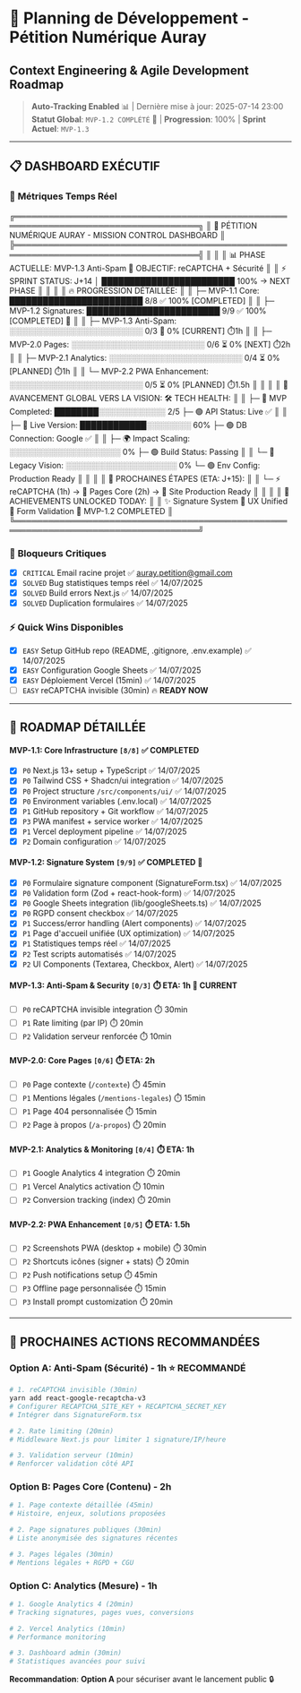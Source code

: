 # 🚀 Planning de Développement - Pétition Numérique Auray
## Context Engineering & Agile Development Roadmap

> **Auto-Tracking Enabled** 📊 | Dernière mise à jour: 2025-07-14 23:00  
> **Statut Global**: `MVP-1.2 COMPLÉTÉ` 🎉 | **Progression**: 100% | **Sprint Actuel**: `MVP-1.3`

---

## 📋 **DASHBOARD EXÉCUTIF**

### 🎯 **Métriques Temps Réel**
╔═══════════════════════════════════════════════════════════════════════════════════╗
║ 🚀 PÉTITION NUMÉRIQUE AURAY - MISSION CONTROL DASHBOARD                          ║
╠═══════════════════════════════════════════════════════════════════════════════════╣
║                                                                                   ║
║  📊 PHASE ACTUELLE: MVP-1.3 Anti-Spam        🎯 OBJECTIF: reCAPTCHA + Sécurité   ║
║  ⚡ SPRINT STATUS:   J+14 │ ████████████████████████ 100% → NEXT PHASE           ║
║                                                                                   ║
║  🔥 PROGRESSION DÉTAILLÉE:                                                        ║
║  ├─ MVP-1.1 Core:     ████████████████████████ 8/8  ✅ 100% [COMPLETED]         ║
║  ├─ MVP-1.2 Signatures: ████████████████████████ 9/9  ✅ 100% [COMPLETED] 🎉    ║
║  ├─ MVP-1.3 Anti-Spam:  ░░░░░░░░░░░░░░░░░░░░░░░░ 0/3  🔄 0%   [CURRENT] ⏱️1h    ║
║  ├─ MVP-2.0 Pages:      ░░░░░░░░░░░░░░░░░░░░░░░░ 0/6  ⏳ 0%   [NEXT] ⏱️2h       ║
║  ├─ MVP-2.1 Analytics:  ░░░░░░░░░░░░░░░░░░░░░░░░ 0/4  ⏳ 0%   [PLANNED] ⏱️1h     ║
║  └─ MVP-2.2 PWA Enhancement: ░░░░░░░░░░░░░░░░░░░░░░░░ 0/5  ⏳ 0%   [PLANNED] ⏱️1.5h ║
║                                                                                   ║
║  🌟 AVANCEMENT GLOBAL VERS LA VISION:            🛠️  TECH HEALTH:               ║
║  ├─ 🎯 MVP Completed:   ████████░░░░░░░░░░░░ 2/5   ├─ 🟢 API Status:    Live ✅   ║
║  ├─ 🚀 Live Version:    ████████████░░░░░░░░ 60%   ├─ 🟢 DB Connection: Google ✅  ║
║  ├─ 🌍 Impact Scaling:  ░░░░░░░░░░░░░░░░░░░░ 0%    ├─ 🟢 Build Status:  Passing   ║
║  └─ 💫 Legacy Vision:   ░░░░░░░░░░░░░░░░░░░░ 0%    └─ 🟢 Env Config:    Production Ready ║
║                                                                                   ║
║  🚀 PROCHAINES ÉTAPES (ETA: J+15):                                                ║
║  └─ ⚡ reCAPTCHA (1h) → 📝 Pages Core (2h) → 🎯 Site Production Ready            ║
║                                                                                   ║
║  💎 ACHIEVEMENTS UNLOCKED TODAY:                                                  ║
║  ✨ Signature System  🎯 UX Unified  📱 Form Validation  🚀 MVP-1.2 COMPLETED   ║
╚═══════════════════════════════════════════════════════════════════════════════════╝

### 🚨 **Bloqueurs Critiques**
- [x] `CRITICAL` Email racine projet ✅ auray.petition@gmail.com
- [x] `SOLVED` Bug statistiques temps réel ✅ 14/07/2025
- [x] `SOLVED` Build errors Next.js ✅ 14/07/2025
- [x] `SOLVED` Duplication formulaires ✅ 14/07/2025

### ⚡ **Quick Wins Disponibles**
- [x] `EASY` Setup GitHub repo (README, .gitignore, .env.example) ✅ 14/07/2025
- [x] `EASY` Configuration Google Sheets ✅ 14/07/2025
- [x] `EASY` Déploiement Vercel (15min) ✅ 14/07/2025
- [ ] `EASY` reCAPTCHA invisible (30min) 🔥 **READY NOW**

---

## 🎯 **ROADMAP DÉTAILLÉE**

#### **MVP-1.1: Core Infrastructure** `[8/8]` ✅ **COMPLETED**
- [x] `P0` Next.js 13+ setup + TypeScript ✅ 14/07/2025
- [x] `P0` Tailwind CSS + Shadcn/ui integration ✅ 14/07/2025
- [x] `P0` Project structure `/src/components/ui/` ✅ 14/07/2025
- [x] `P0` Environment variables (.env.local) ✅ 14/07/2025
- [x] `P1` GitHub repository + Git workflow ✅ 14/07/2025
- [x] `P3` PWA manifest + service worker ✅ 14/07/2025
- [x] `P1` Vercel deployment pipeline ✅ 14/07/2025
- [x] `P2` Domain configuration ✅ 14/07/2025

#### **MVP-1.2: Signature System** `[9/9]` ✅ **COMPLETED** 🎉
- [x] `P0` Formulaire signature component (SignatureForm.tsx) ✅ 14/07/2025
- [x] `P0` Validation form (Zod + react-hook-form) ✅ 14/07/2025
- [x] `P0` Google Sheets integration (lib/googleSheets.ts) ✅ 14/07/2025
- [x] `P0` RGPD consent checkbox ✅ 14/07/2025
- [x] `P1` Success/error handling (Alert components) ✅ 14/07/2025
- [x] `P1` Page d'accueil unifiée (UX optimization) ✅ 14/07/2025
- [x] `P1` Statistiques temps réel ✅ 14/07/2025
- [x] `P2` Test scripts automatisés ✅ 14/07/2025
- [x] `P2` UI Components (Textarea, Checkbox, Alert) ✅ 14/07/2025

#### **MVP-1.3: Anti-Spam & Security** `[0/3]` ⏱️ **ETA: 1h** 🔄 **CURRENT**
- [ ] `P0` reCAPTCHA invisible integration ⏱️ 30min
- [ ] `P1` Rate limiting (par IP) ⏱️ 20min
- [ ] `P2` Validation serveur renforcée ⏱️ 10min

#### **MVP-2.0: Core Pages** `[0/6]` ⏱️ **ETA: 2h**
- [ ] `P0` Page contexte (`/contexte`) ⏱️ 45min
- [ ] `P1` Mentions légales (`/mentions-legales`) ⏱️ 15min
- [ ] `P1` Page 404 personnalisée ⏱️ 15min
- [ ] `P2` Page à propos (`/a-propos`) ⏱️ 20min

#### **MVP-2.1: Analytics & Monitoring** `[0/4]` ⏱️ **ETA: 1h**
- [ ] `P1` Google Analytics 4 integration ⏱️ 20min
- [ ] `P1` Vercel Analytics activation ⏱️ 10min
- [ ] `P2` Conversion tracking (index) ⏱️ 20min

#### **MVP-2.2: PWA Enhancement** `[0/5]` ⏱️ **ETA: 1.5h**
- [ ] `P2` Screenshots PWA (desktop + mobile) ⏱️ 30min
- [ ] `P2` Shortcuts icônes (signer + stats) ⏱️ 20min
- [ ] `P2` Push notifications setup ⏱️ 45min
- [ ] `P3` Offline page personnalisée ⏱️ 15min
- [ ] `P3` Install prompt customization ⏱️ 20min

---

## 🎯 **PROCHAINES ACTIONS RECOMMANDÉES**

### **Option A: Anti-Spam (Sécurité) - 1h** ⭐ **RECOMMANDÉ**
```bash
# 1. reCAPTCHA invisible (30min)
yarn add react-google-recaptcha-v3
# Configurer RECAPTCHA_SITE_KEY + RECAPTCHA_SECRET_KEY
# Intégrer dans SignatureForm.tsx

# 2. Rate limiting (20min) 
# Middleware Next.js pour limiter 1 signature/IP/heure

# 3. Validation serveur (10min)
# Renforcer validation côté API
```

### **Option B: Pages Core (Contenu) - 2h**
```bash
# 1. Page contexte détaillée (45min)
# Histoire, enjeux, solutions proposées

# 2. Page signatures publiques (30min)
# Liste anonymisée des signatures récentes

# 3. Pages légales (30min)
# Mentions légales + RGPD + CGU
```

### **Option C: Analytics (Mesure) - 1h**
```bash
# 1. Google Analytics 4 (20min)
# Tracking signatures, pages vues, conversions

# 2. Vercel Analytics (10min)
# Performance monitoring

# 3. Dashboard admin (30min)
# Statistiques avancées pour suivi
```

**Recommandation**: **Option A** pour sécuriser avant le lancement public 🔒